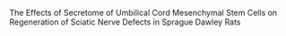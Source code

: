 The Effects of Secretome of Umbilical Cord Mesenchymal Stem Cells on Regeneration of Sciatic Nerve Defects in Sprague Dawley Rats
